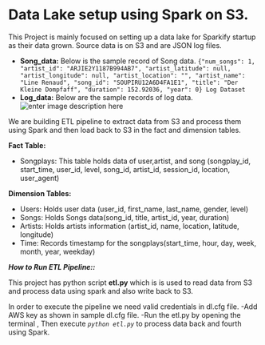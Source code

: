 
# Data Lake setup using Spark on S3.

   This Project is mainly focused on setting up a data lake for Sparkify startup as their data grown. Source data is on S3 and are JSON log files.
	   

 - **Song_data:** Below is the sample record of Song data.
						`{"num_songs": 1, "artist_id": "ARJIE2Y1187B994AB7", "artist_latitude": null, "artist_longitude": null, "artist_location": "", "artist_name": "Line Renaud", "song_id": "SOUPIRU12A6D4FA1E1", "title": "Der Kleine Dompfaff", "duration": 152.92036, "year": 0} Log Dataset`
 - **Log_data:** Below are the sample records of log data.
 ![enter image description here](https://s3.amazonaws.com/video.udacity-data.com/topher/2019/February/5c6c3f0a_log-data/log-data.png)

 
 We are building ETL pipeline to extract data from S3 and process them using Spark and then load back to S3 in the fact and dimension tables.

**Fact Table:**   

 - Songplays: This table holds data of user,artist, and song (songplay_id, start_time, user_id, level, song_id, artist_id, session_id, location, user_agent)

**Dimension Tables:**

 - Users: Holds user data (user_id, first_name, last_name, gender, level)
 - Songs: Holds Songs data(song_id, title, artist_id, year, duration)
 - Artists: Holds artists information (artist_id, name, location, latitude, longitude)
 - Time: Records timestamp for the songplays(start_time, hour, day, week, month, year, weekday)

***How to Run ETL Pipeline::***

This project has  python script **etl.py** which is is used to read data from S3 and process data using spark and also write back to S3.

In order to execute the pipeline we need valid credentials in dl.cfg file.
		-Add AWS key as shown in sample dl.cfg file.
		-Run the etl.py by opening the terminal , Then execute *`python etl.py`* to process data back and fourth using Spark.

    